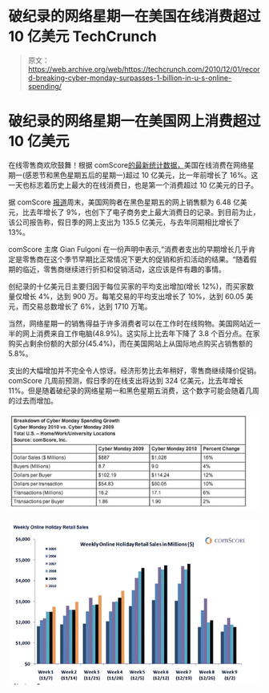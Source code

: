 # 破纪录的网络星期一在美国在线消费超过 10 亿美元 TechCrunch

> 原文：<https://web.archive.org/web/https://techcrunch.com/2010/12/01/record-breaking-cyber-monday-surpasses-1-billion-in-u-s-online-spending/>

# 破纪录的网络星期一在美国网上消费超过 10 亿美元

在线零售商欢欣鼓舞！根据 comScore[的最新统计数据，](https://web.archive.org/web/20230203001214/http://www.comscore.com/Press_Events/Press_Releases/2010/12/Billion_Dollar_Bonanza_Cyber_Monday_Surpasses_1_Billion_in_U.S._Spending)美国在线消费在网络星期一(感恩节和黑色星期五后的星期一)超过 10 亿美元，比一年前增长了 16%。这一天也标志着历史上最大的在线消费日，也是第一个消费超过 10 亿美元的日子。

据 comScore [报道](https://web.archive.org/web/20230203001214/http://www.comscore.com/Press_Events/Press_Releases/2010/11/Black_Friday_Boasts_648_Million_in_U.S._Online_Holiday_Spending)周末，美国网购者在黑色星期五的网上销售额为 6.48 亿美元，比去年增长了 9%，也创下了电子商务史上最大消费日的记录。到目前为止，该公司报告称，假日季的网上支出为 135.5 亿美元，与去年同期相比增长了 13%。

comScore 主席 Gian Fulgoni 在一份声明中表示,“消费者支出的早期增长几乎肯定是零售商在这个季节早期比正常情况下更大的促销和折扣活动的结果。“随着假期的临近，零售商继续进行折扣和促销活动，这应该是件有趣的事情。

创纪录的十亿美元日主要归因于每位买家的平均支出增加(增长 12%)，而买家数量仅增长 4%，达到 900 万。每笔交易的平均支出增长了 10%，达到 60.05 美元，而交易总数增长了 6%，达到 1710 万笔。

当然，网络星期一的销售得益于许多消费者可以在工作时在线购物。美国网站近一半的网上消费来自工作电脑(48.9%)。这实际上比去年下降了 3.8 个百分点。在家购买占剩余份额的大部分(45.4%)，而在美国网站上从国际地点购买占销售额的 5.8%。

支出的大幅增加并不完全令人惊讶。经济形势比去年稍好，零售商继续降价促销。comScore 几周前预测，假日季的在线支出将达到 324 亿美元，比去年增长 11%。但是随着破纪录的网络星期一和黑色星期五消费，这个数字可能会随着几周的过去而增加。

![](img/c397965d8dc08e860819d1a73ddfa64d.png)

![](img/e101d9ed7784655c410d73e57acccfd9.png)
